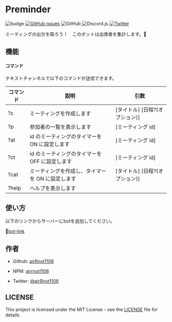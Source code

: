 # Preminder

![budge](https://img.shields.io/badge/Discord-bot-blue) [![GitHub issues](https://img.shields.io/github/issues/airRnot1106/preminder-bot)](https://github.com/airRnot1106/preminder-bot/issues) ![GitHub](https://img.shields.io/github/license/airRnot1106/preminder-bot) ![Discord.js](https://img.shields.io/badge/Discord.js-v13-informational) [![Twitter](https://img.shields.io/twitter/url?label=Twitter&style=social&url=https%3A%2F%2Fgithub.com%2FairRnot1106%2Fpreminder-bot)](https://twitter.com/intent/tweet?text=Wow:&url=https%3A%2F%2Fgithub.com%2FairRnot1106%2Fpreminder-bot)

ミーティングの出欠を取ろう！　このボットは出席者を集計します。:memo:

## 機能

#### コマンド

テキストチャンネルで以下のコマンドが送信できます。

| コマンド | 説明                                             | 引数                           |
| -------- | ------------------------------------------------ | ------------------------------ |
| ?c       | ミーティングを作成します                         | [タイトル] [日程?(オプション)] |
| ?p       | 参加者の一覧を表示します                         | [ミーティング id]              |
| ?at      | id のミーティングのタイマーを ON に設定します    | [ミーティング id]              |
| ?ct      | id のミーティングのタイマーを OFF に設定します   | [ミーティング id]              |
| ?cat     | ミーティングを作成し、タイマーを ON に設定します | [タイトル] [日程?(オプション)] |
| ?help    | ヘルプを表示します                               |                                |

## 使い方

以下のリンクからサーバーにbotを追加してください。<br>

:space_invader:[bot-link](https://discord.com/api/oauth2/authorize?client_id=890135423815413790&permissions=0&scope=bot)

## 作者

- Github: [airRnot1106](https://github.com/airRnot1106)

- NPM: [airrnot1106](https://www.npmjs.com/~airrnot1106)

- Twitter: [@airRnot1106](https://twitter.com/airRnot1106)

## LICENSE

This project is licensed under the MIT License - see the [LICENSE](https://github.com/airRnot1106/preminder-bot/blob/main/LICENSE) file for details.
